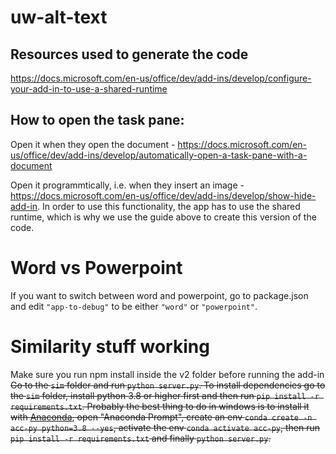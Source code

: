 # uw-alt-text

## Resources used to generate the code
https://docs.microsoft.com/en-us/office/dev/add-ins/develop/configure-your-add-in-to-use-a-shared-runtime



## How to open the task pane:
Open it when they open the document - https://docs.microsoft.com/en-us/office/dev/add-ins/develop/automatically-open-a-task-pane-with-a-document

Open it programmtically, i.e. when they insert an image - https://docs.microsoft.com/en-us/office/dev/add-ins/develop/show-hide-add-in. In order to use this functionality, the app has to use the shared runtime, which is why we use the guide above to create this version of the code.

# Word vs Powerpoint
If you want to switch between word and powerpoint, go to package.json and edit `"app-to-debug"` to be either `"word"` or `"powerpoint"`.

# Similarity stuff working
Make sure you run npm install inside the v2 folder before running the add-in
~~Go to the `sim` folder and run `python server.py`. To install dependencies go to the `sim` folder, install python 3.8 or higher first and then run `pip install -r requirements.txt`. Probably the best thing to do in windows is to install it with [Anaconda](https://docs.anaconda.com/anaconda/install/windows/), open "Anaconda Prompt", create an env `conda create -n acc-py python=3.8 --yes`, activate the env `conda activate acc-py`, then run  `pip install -r requirements.txt` and finally `python server.py`.~~
